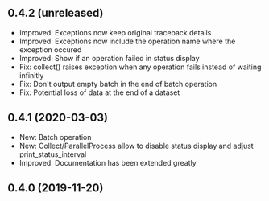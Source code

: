 0.4.2 (unreleased)
------------------

- Improved: Exceptions now keep original traceback details
- Improved: Exceptions now include the operation name where the exception occured
- Improved: Show if an operation failed in status display
- Fix: collect() raises exception when any operation fails instead of waiting infinitly
- Fix: Don't output empty batch in the end of batch operation
- Fix: Potential loss of data at the end of a dataset

0.4.1 (2020-03-03)
------------------

- New: Batch operation
- New: Collect/ParallelProcess allow to disable status display and adjust print_status_interval
- Improved: Documentation has been extended greatly


0.4.0 (2019-11-20)
------------------